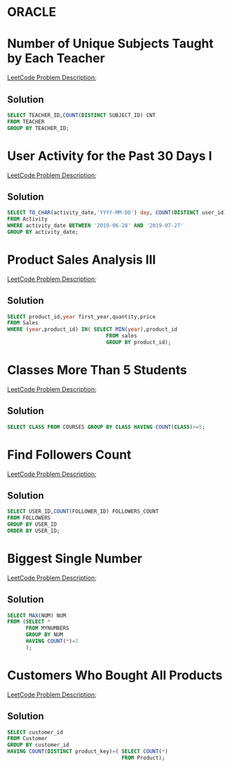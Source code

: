 # ORACLE 

# Number of Unique Subjects Taught by Each Teacher
[LeetCode Problem Description](https://leetcode.com/problems/number-of-unique-subjects-taught-by-each-teacher/description/?envType=study-plan-v2&envId=top-sql-50);
## Solution
```sql
SELECT TEACHER_ID,COUNT(DISTINCT SUBJECT_ID) CNT
FROM TEACHER
GROUP BY TEACHER_ID;
```

# User Activity for the Past 30 Days I
[LeetCode Problem Description](https://leetcode.com/problems/user-activity-for-the-past-30-days-i/description/?envType=study-plan-v2&envId=top-sql-50);
## Solution
```sql
SELECT TO_CHAR(activity_date,'YYYY-MM-DD') day, COUNT(DISTINCT user_id) active_users
FROM Activity
WHERE activity_date BETWEEN '2019-06-28' AND '2019-07-27'
GROUP BY activity_date;
```

# Product Sales Analysis III
[LeetCode Problem Description](https://leetcode.com/problems/product-sales-analysis-iii/description/?envType=study-plan-v2&envId=top-sql-50);
## Solution
```sql
SELECT product_id,year first_year,quantity,price
FROM Sales
WHERE (year,product_id) IN( SELECT MIN(year),product_id
                                FROM sales
                                GROUP BY product_id);
```

# Classes More Than 5 Students
[LeetCode Problem Description](https://leetcode.com/problems/classes-more-than-5-students/description/?envType=study-plan-v2&envId=top-sql-50);
## Solution
```sql
SELECT CLASS FROM COURSES GROUP BY CLASS HAVING COUNT(CLASS)>=5;
```

# Find Followers Count
[LeetCode Problem Description](https://leetcode.com/problems/find-followers-count/description/?envType=study-plan-v2&envId=top-sql-50);
## Solution
```sql
SELECT USER_ID,COUNT(FOLLOWER_ID) FOLLOWERS_COUNT
FROM FOLLOWERS
GROUP BY USER_ID
ORDER BY USER_ID;
```

# Biggest Single Number
[LeetCode Problem Description](https://leetcode.com/problems/biggest-single-number/description/?envType=study-plan-v2&envId=top-sql-50);
## Solution
```sql
SELECT MAX(NUM) NUM
FROM (SELECT *
      FROM MYNUMBERS
      GROUP BY NUM
      HAVING COUNT(*)=1
      ); 
```

# Customers Who Bought All Products
[LeetCode Problem Description](https://leetcode.com/problems/customers-who-bought-all-products/description/?envType=study-plan-v2&envId=top-sql-50);
## Solution
```sql
SELECT customer_id
FROM Customer
GROUP BY customer_id
HAVING COUNT(DISTINCT product_key)=( SELECT COUNT(*)
                                     FROM Product); 
```
